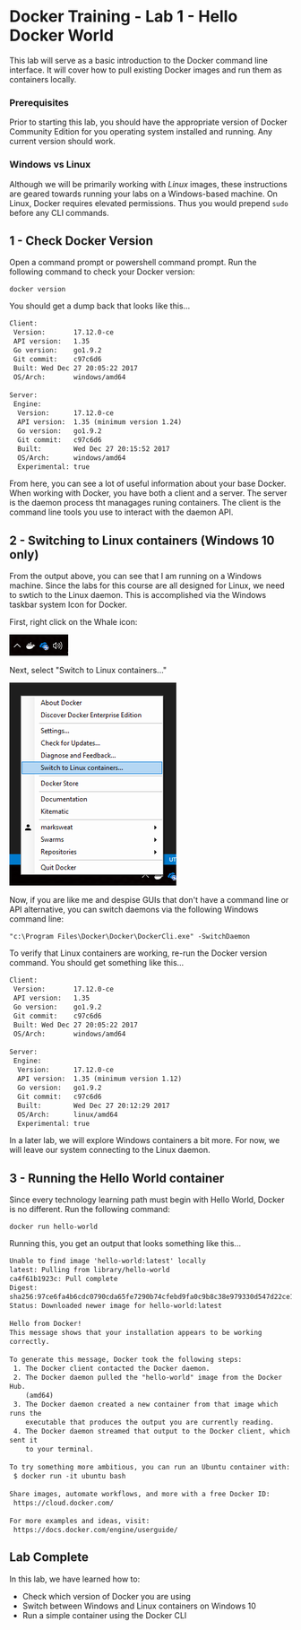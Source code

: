 # Docker Training - Lab 1 - Hello Docker World

This lab will serve as a basic introduction to the Docker command line interface. It will cover how to pull existing Docker images and run them as containers locally.

### Prerequisites

Prior to starting this lab, you should have the appropriate version of Docker Community Edition for you operating system installed and running.  Any current version should work.

### Windows vs Linux

Although we will be primarily working with *Linux* images, these instructions are geared towards running your labs on a Windows-based machine.  On Linux, Docker requires elevated permissions.  Thus you would prepend `sudo` before any CLI commands.

## 1 - Check Docker Version

Open a command prompt or powershell command prompt. Run the following command to check your Docker version:

```
docker version
```

You should get a dump back that looks like this...

```
Client:
 Version:       17.12.0-ce
 API version:   1.35
 Go version:    go1.9.2
 Git commit:    c97c6d6
 Built: Wed Dec 27 20:05:22 2017
 OS/Arch:       windows/amd64

Server:
 Engine:
  Version:      17.12.0-ce
  API version:  1.35 (minimum version 1.24)
  Go version:   go1.9.2
  Git commit:   c97c6d6
  Built:        Wed Dec 27 20:15:52 2017
  OS/Arch:      windows/amd64
  Experimental: true
```

From here, you can see a lot of useful information about your base Docker.  When working with Docker, you have both a client and a server.  The server is the daemon process tht managages runing containers.  The client is the command line tools you use to interact with the daemon API.

## 2 - Switching to Linux containers (Windows 10 only)

From the output above, you can see that I am running on a Windows machine. Since the labs for this course are all designed for Linux, we need to swtich to the Linux daemon.  This is accomplished via the Windows taskbar system Icon for Docker.

First, right click on the Whale icon:

![](img/tray.png)

Next, select "Switch to Linux containers..."

![](img/switch.png)

Now, if you are like me and despise GUIs that don't have a command line or API alternative, you can switch daemons via the following Windows command line:

```
"c:\Program Files\Docker\Docker\DockerCli.exe" -SwitchDaemon
```

To verify that Linux containers are working, re-run the Docker version command. You should get something like this...

```
Client:
 Version:       17.12.0-ce
 API version:   1.35
 Go version:    go1.9.2
 Git commit:    c97c6d6
 Built: Wed Dec 27 20:05:22 2017
 OS/Arch:       windows/amd64

Server:
 Engine:
  Version:      17.12.0-ce
  API version:  1.35 (minimum version 1.12)
  Go version:   go1.9.2
  Git commit:   c97c6d6
  Built:        Wed Dec 27 20:12:29 2017
  OS/Arch:      linux/amd64
  Experimental: true
```

In a later lab, we will explore Windows containers a bit more. For now, we will leave our system connecting to the Linux daemon.

## 3 - Running the Hello World container

Since every technology learning path must begin with Hello World, Docker is no different.  Run the following command:

```
docker run hello-world
```

Running this, you get an output that looks something like this...

```
Unable to find image 'hello-world:latest' locally
latest: Pulling from library/hello-world
ca4f61b1923c: Pull complete
Digest: sha256:97ce6fa4b6cdc0790cda65fe7290b74cfebd9fa0c9b8c38e979330d547d22ce1
Status: Downloaded newer image for hello-world:latest

Hello from Docker!
This message shows that your installation appears to be working correctly.

To generate this message, Docker took the following steps:
 1. The Docker client contacted the Docker daemon.
 2. The Docker daemon pulled the "hello-world" image from the Docker Hub.
    (amd64)
 3. The Docker daemon created a new container from that image which runs the
    executable that produces the output you are currently reading.
 4. The Docker daemon streamed that output to the Docker client, which sent it
    to your terminal.

To try something more ambitious, you can run an Ubuntu container with:
 $ docker run -it ubuntu bash

Share images, automate workflows, and more with a free Docker ID:
 https://cloud.docker.com/

For more examples and ideas, visit:
 https://docs.docker.com/engine/userguide/
```

## Lab Complete

In this lab, we have learned how to:

* Check which version of Docker you are using
* Switch between Windows and Linux containers on Windows 10
* Run a simple container using the Docker CLI